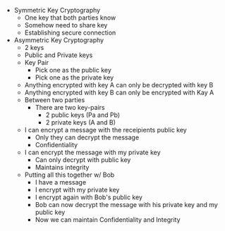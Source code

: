 - Symmetric Key Cryptography
	- One key that both parties know
	- Somehow need to share key
	- Establishing secure connection
- Asymmetric Key Cryptography
	- 2 keys
	- Public and Private keys
	- Key Pair
		- Pick one as the public key
		- Pick one as the private key
	- Anything encrypted with key A can only be decrypted with key B
	- Anything encrypted with key B can only be encrypted with Kay A
	- Between two parties
		- There are two key-pairs
			- 2 public keys (Pa and Pb)
			- 2 private keys (A and B)
	- I can encrypt a message with the receipients public key
		- Only they can decrypt the message
		- Confidentiality
	- I can encrypt the message with my private key
		- Can only decrypt with public key
		- Maintains integrity
	- Putting all this together w/ Bob
		- I have a message
		- I encrypt with my private key
		- I encrypt again with Bob's public key
		- Bob can now decrypt the message with his private key and my public key
		- Now we can maintain Confidentiality and Integrity



	